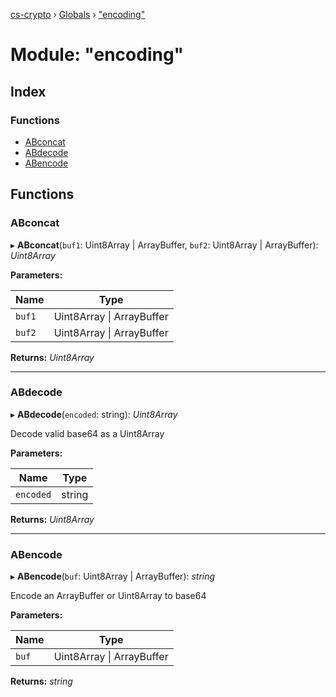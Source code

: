 [cs-crypto](../README.md) › [Globals](../globals.md) › ["encoding"](_encoding_.md)

# Module: "encoding"

## Index

### Functions

* [ABconcat](_encoding_.md#abconcat)
* [ABdecode](_encoding_.md#abdecode)
* [ABencode](_encoding_.md#abencode)

## Functions

###  ABconcat

▸ **ABconcat**(`buf1`: Uint8Array | ArrayBuffer, `buf2`: Uint8Array | ArrayBuffer): *Uint8Array*

**Parameters:**

Name | Type |
------ | ------ |
`buf1` | Uint8Array &#124; ArrayBuffer |
`buf2` | Uint8Array &#124; ArrayBuffer |

**Returns:** *Uint8Array*

___

###  ABdecode

▸ **ABdecode**(`encoded`: string): *Uint8Array*

Decode valid base64 as a Uint8Array

**Parameters:**

Name | Type |
------ | ------ |
`encoded` | string |

**Returns:** *Uint8Array*

___

###  ABencode

▸ **ABencode**(`buf`: Uint8Array | ArrayBuffer): *string*

Encode an ArrayBuffer or Uint8Array to base64

**Parameters:**

Name | Type |
------ | ------ |
`buf` | Uint8Array &#124; ArrayBuffer |

**Returns:** *string*
